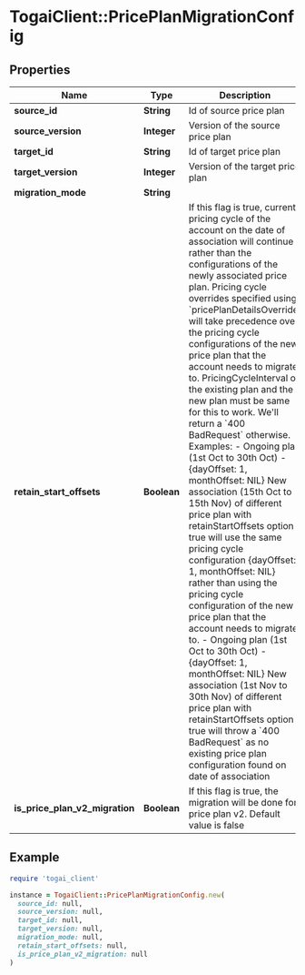 # TogaiClient::PricePlanMigrationConfig

## Properties

| Name | Type | Description | Notes |
| ---- | ---- | ----------- | ----- |
| **source_id** | **String** | Id of source price plan |  |
| **source_version** | **Integer** | Version of the source price plan |  |
| **target_id** | **String** | Id of target price plan | [optional] |
| **target_version** | **Integer** | Version of the target price plan | [optional] |
| **migration_mode** | **String** |  |  |
| **retain_start_offsets** | **Boolean** | If this flag is true, current pricing cycle of the account on the date of association will continue rather  than the configurations of the newly associated price plan. Pricing cycle overrides specified  using  &#x60;pricePlanDetailsOverride&#x60; will take precedence over the pricing cycle configurations of  the new price plan that the account needs to migrate to. PricingCycleInterval of the existing plan and  the new plan must be same for this to work. We&#39;ll return a &#x60;400 BadRequest&#x60; otherwise. Examples:   - Ongoing plan (1st Oct to 30th Oct) - {dayOffset: 1, monthOffset: NIL}     New association (15th Oct to 15th Nov) of different price plan with retainStartOffsets option true      will use the same pricing cycle configuration {dayOffset: 1, monthOffset: NIL} rather than using the     pricing cycle configuration of the new price plan that the account needs to migrate to.   - Ongoing plan (1st Oct to 30th Oct) - {dayOffset: 1, monthOffset: NIL}     New association (1st Nov to 30th Nov) of different price plan with retainStartOffsets option true will     throw a &#x60;400 BadRequest&#x60; as no existing price plan configuration found on date of association  | [optional] |
| **is_price_plan_v2_migration** | **Boolean** | If this flag is true, the migration will be done for price plan v2. Default value is false  | [optional] |

## Example

```ruby
require 'togai_client'

instance = TogaiClient::PricePlanMigrationConfig.new(
  source_id: null,
  source_version: null,
  target_id: null,
  target_version: null,
  migration_mode: null,
  retain_start_offsets: null,
  is_price_plan_v2_migration: null
)
```

